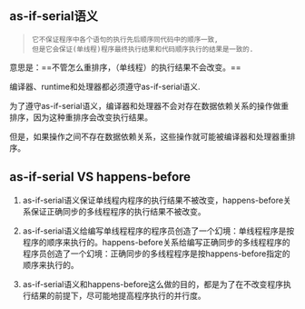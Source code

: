 ## as-if-serial语义

> ```apl
> 它不保证程序中各个语句的执行先后顺序同代码中的顺序一致,
> 但是它会保证(单线程)程序最终执行结果和代码顺序执行的结果是一致的.
> ```

意思是：==不管怎么重排序，（单线程）的执行结果不会改变。==

编译器、runtime和处理器都必须遵守as-if-serial语义.

为了遵守as-if-serial语义，编译器和处理器不会对存在数据依赖关系的操作做重排序，因为这种重排序会改变执行结果。

但是，如果操作之间不存在数据依赖关系，这些操作就可能被编译器和处理器重排序。





## as-if-serial VS happens-before

1. as-if-serial语义保证单线程内程序的执行结果不被改变，happens-before关系保证正确同步的多线程程序的执行结果不被改变。

2. as-if-serial语义给编写单线程程序的程序员创造了一个幻境：单线程程序是按程序的顺序来执行的。happens-before关系给编写正确同步的多线程程序的程序员创造了一个幻境：正确同步的多线程程序是按happens-before指定的顺序来执行的。

3. as-if-serial语义和happens-before这么做的目的，都是为了在不改变程序执行结果的前提下，尽可能地提高程序执行的并行度。




